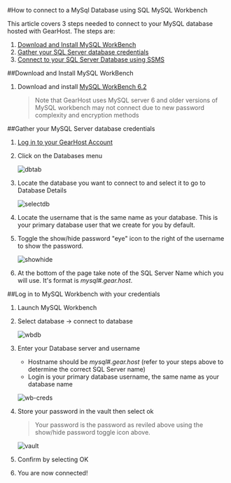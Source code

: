 #How to connect to a MySql Database using SQL MySQL Workbench

This article covers 3 steps needed to connect to your MySQL database hosted with GearHost. The steps are:

1. [Download and Install MySQL WorkBench](https://www.gearhost.com/documentation/connecting-to-mysql-database#user-content-download-and-install-mysql-workbench)
2. [Gather your SQL Server database credentials](https://www.gearhost.com/documentation/connecting-to-mysql-database#user-content-gather-your-mysql-server-database-credentials)
3. [Connect to your SQL Server Database using SSMS](https://www.gearhost.com/documentation/connecting-to-mysql-database#user-content-log-in-to-mysql-workbench-with-your-credentials)

##Download and Install MySQL WorkBench
1. Download and install [MySQL WorkBench 6.2][mysql-workbench-link]

	> Note that GearHost uses MySQL server 6 and older versions of MySQL workbench may not connect due to new password complexity and encryption methods

##Gather your MySQL Server database credentials

1. [Log in to your GearHost Account][Login-Link]
1. Click on the Databases menu
	
	![dbtab][db-tab]

1. Locate the database you want to connect to and select it to go to Database Details

	![selectdb][select-db]	

1. Locate the username that is the same name as your database. This is your primary database user that we create for you by default.

1. Toggle the show/hide password "eye" icon to the right of the username to show the password.

	![showhide][show-hide]

1. At the bottom of the page take note of the SQL Server Name which you will use. It's format is *mysql#.gear.host*.



##Log in to MySQL Workbench with your credentials

1. Launch MySQL Workbench
1. Select database -> connect to database

	![wbdb][workbench-db]

1. Enter your Database server and username
 
	- Hostname should be *mysql#.gear.host* (refer to your steps above to determine the correct SQL Server name)
	- Login is your primary database username, the same name as your database name

	![wb-creds][enter-creds]

1. Store your password in the vault then select ok
	
	> Your password is the password as reviled above using the show/hide password toggle icon above.

	![vault]

4. Confirm by selecting OK
5. You are now connected!



[mysql-workbench-link]: http://dev.mysql.com/downloads/workbench
[menu-databases]: https://raw.githubusercontent.com/GearHost/docs/master/Images/menu-databases.png
[Login-Link]:https://my.gearhost.com/Account/Login
[db-tab]: https://raw.githubusercontent.com/GearHost/docs/master/Images/menu-databases.png
[select-db]: https://raw.githubusercontent.com/GearHost/docs/master/Images/mssql-select-db.png
[show-hide]: https://raw.githubusercontent.com/GearHost/docs/master/Images/mssql-database-showhidepassword.png
[db-details]: https://raw.githubusercontent.com/GearHost/docs/master/Images/mssql-db-server.png
[mssql-db-login]: https://raw.githubusercontent.com/GearHost/docs/master/Images/mssql-db-login.png


[restore]: https://www.gearhost.com/documentation/how-to-restore-a-database
[db-tab]: https://raw.githubusercontent.com/GearHost/docs/master/Images/menu-databases.png
[select-db]: https://raw.githubusercontent.com/GearHost/docs/master/Images/select-db.png
[show-hide]: https://raw.githubusercontent.com/GearHost/docs/master/Images/database-showhidepassword.png
[db-details]: https://raw.githubusercontent.com/GearHost/docs/master/Images/db-server.png
[workbench-db]: https://raw.githubusercontent.com/GearHost/docs/master/Images/database-workbenchdatabase.png
[enter-creds]: https://raw.githubusercontent.com/GearHost/docs/master/Images/workbench-enter-creds.png
[vault]: https://raw.githubusercontent.com/GearHost/docs/master/Images/workbench-vault.png
